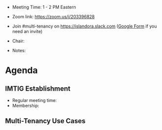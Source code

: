 * Meeting Time: 1 - 2 PM Eastern
* Zoom link: https://zoom.us/j/203396828
* Join #multi-tenancy on https://islandora.slack.com ([Google Form](https://docs.google.com/forms/d/e/1FAIpQLSewDLgTqnOpvMAj-dcZOKh0lNTgoogcaDaAyxYevanM1Yt9fA/viewform) if you need an invite)

* Chair:
* Notes:

# Agenda

## IMTIG Establishment

* Regular meeting time:
* Membership:

## Multi-Tenancy Use Cases



